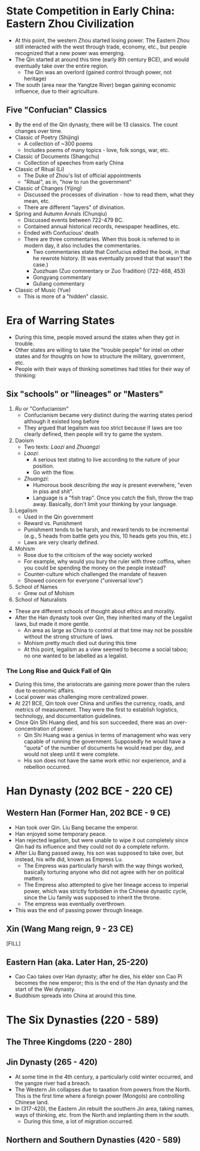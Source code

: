 # State Competition in Early China: Eastern Zhou Civilization

* At this point, the western Zhou started losing power.  The Eastern Zhou still interacted with the west through trade, economy, etc., but people recognized that a new power was emerging.
* The Qin started at around this time (early 8th century BCE), and would eventually take over the entire region.
  * The Qin was an overlord (gained control through power, not heritage)
* The south (area near the Yangtze River) began gaining economic influence, due to their agriculture.

## Five "Confucian" Classics
* By the end of the Qin dynasty, there will be 13 classics.  The count changes over time.
* Classic of Poetry (Shijing)
  * A collection of ~300 poems
  * Includes poems of many topics - love, folk songs, war, etc.
* Classic of Documents (Shangchu)
  * Collection of speeches from early China
* Classic of Ritual (Li)
  * The Duke of Zhou's list of official appointments
  * "Ritual", as in, "how to run the government"
* Classic of Changes (Yijing)
  * Discussed the processes of divination - how to read them, what they mean, etc.
  * There are different "layers" of divination.
* Spring and Autumn Annals (Chunqiu)
  * Discussed events between 722-479 BC.
  * Contained annual historical records, newspaper headlines, etc.
  * Ended with Confucious' death
  * There are three commentaries.  When this book is referred to in modern day, it also includes the commentaries.
    * Two commentaries state that Confucius edited the book, in that he rewrote history.  (It was eventually proved that that wasn't the case.)
    * Zuozhuan (Zuo commentary or Zuo Tradition) (722-468, 453)
    * Gongyang commentary
    * Guliang commentary
* Classic of Music (Yue)
  * This is more of a "hidden" classic.

# Era of Warring States
* During this time, people moved around the states when they got in trouble.
* Other states are willing to take the "trouble people" for intel on other states and for thoughts on how to structure the military, government, etc.
* People with their ways of thinking sometimes had titles for their way of thinking:

## Six "schools" or "lineages" or "Masters"
1. *Ru* or "Confucianism"
    * Confucianism became very distinct during the warring states period although it existed long before
    * They argued that legalism was too strict because if laws are too clearly defined, then people will try to game the system.
2. Daoism
    * Two texts: *Laozi* and *Zhuangzi*
    * *Laozi*:
      * A serious text stating to live according to the nature of your position.
      * Go with the flow.
    * *Zhuangzi*:
      * Humorous book describing *the way* is present everwhere, "even in piss and shit".
      * Language is a "fish trap".  Once you catch the fish, throw the trap away.  Basically, don't limit your thinking by your language.
3. Legalism
    * Used in the Qin government
    * Reward vs. Punishment
    * Punishment tends to be harsh, and reward tends to be incremental (e.g., 5 heads from battle gets you this, 10 heads gets you this, etc.)
    * Laws are very clearly defined.
4. Mohism
    * Rose due to the criticism of the way society worked
    * For example, why would you bury the ruler with three coffins, when you could be spending the money on the people instead?
    * Counter-culture which challenged the mandate of heaven
    * Showed concern for everyone ("universal love")
5. School of Names
    * Grew out of Mohism
6. School of Naturalists

* These are different schools of thought about ethics and morality.
* After the Han dynasty took over Qin, they inherited many of the Legalist laws, but made it more gentle.
  * An area as large as China to control at that time may not be possible without the strong structure of laws.
  * Mohism pretty much died out during this time
  * At this point, legalism as a view seemed to become a social taboo; no one wanted to be labelled as a legalist.

### The Long Rise and Quick Fall of Qin
* During this time, the aristocrats are gaining more power than the rulers due to economic affairs.
* Local power was challenging more centralized power.
* At 221 BCE, Qin took over China and unifies the currency, roads, and metrics of measurement.  They were the first to establish logistics, technology, and documentation guidelines.
* Once Qin Shi Huang died, and his son succeeded, there was an over-concentration of power.
  * Qin Shi Huang was a genius in terms of management who was very capable of running the government.   Supposedly he would have a "quota" of the number of documents he would read per day, and would not sleep until it were complete.
  * His son does not have the same work ethic nor experience, and a rebellion occurred.

# Han Dynasty (202 BCE - 220 CE)
## Western Han (Former Han, 202 BCE - 9 CE)
* Han took over Qin.  Liu Bang became the emperor.
* Han enjoyed some temporary peace.
* Han rejected legalism, but were unable to wipe it out completely since Qin had its influence and they could not do a complete reform.
* After Liu Bang passed away, his son was supposed to take over, but instead, his wife did, known as Empress Lu.
  * The Empress was particularly harsh with the way things worked, basically torturing anyone who did not agree with her on political matters.
  * The Empress also attempted to give her lineage access to imperial power, which was strictly forbidden in the Chinese dynastic cycle, since the Liu family was supposed to inherit the throne.
  * The empress was eventually overthrown.
* This was the end of passing power through lineage.
## Xin (Wang Mang reign, 9 - 23 CE)
[FILL]

## Eastern Han (aka. Later Han, 25-220)
* Cao Cao takes over Han dynasty; after he dies, his elder son Cao Pi becomes the new emperor; this is the end of the Han dynasty and the start of the Wei dynasty.
* Buddhism spreads into China at around this time.

# The Six Dynasties (220 - 589)
## The Three Kingdoms (220 - 280)
## Jin Dynasty (265 - 420)
* At some time in the 4th century, a particularly cold winter occurred, and the yangze river had a breach.
* The Western Jin collapses due to taxation from powers from the North.  This is the first time where a foreign power (Mongols) are controlling Chinese land.
* In (317-420), the Eastern Jin rebuilt the southern Jin area, taking names, ways of thinking, etc. from the North and implanting them in the south.
  * During this time, a lot of migration occurred.
## Northern and Southern Dynasties (420 - 589)
